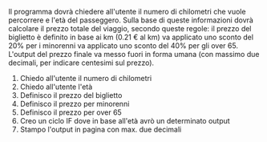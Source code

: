 Il programma dovrà chiedere all'utente il numero di chilometri che vuole percorrere e l'età del passeggero.
Sulla base di queste informazioni dovrà calcolare il prezzo totale del viaggio, secondo queste regole:
il prezzo del biglietto è definito in base ai km (0.21 € al km)
va applicato uno sconto del 20% per i minorenni
va applicato uno sconto del 40% per gli over 65.
L'output del prezzo finale va messo fuori in forma umana (con massimo due decimali, per indicare centesimi sul prezzo).

1) Chiedo all'utente il numero di chilometri
2) Chiedo all'utente l'età
3) Definisco il prezzo del biglietto
4) Definisco il prezzo per minorenni
5) Definisco il prezzo per over 65
6) Creo un ciclo IF dove in base all'età avrò un determinato output
7) Stampo l'output in pagina con max. due decimali
